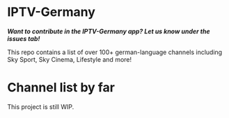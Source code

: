 # IPTV-Germany

***Want to contribute in the IPTV-Germany app? Let us know under the issues tab!***

This repo contains a list of over 100+ german-language channels including Sky Sport, Sky Cinema, Lifestyle and more!

# Channel list by far

This project is still WIP.
